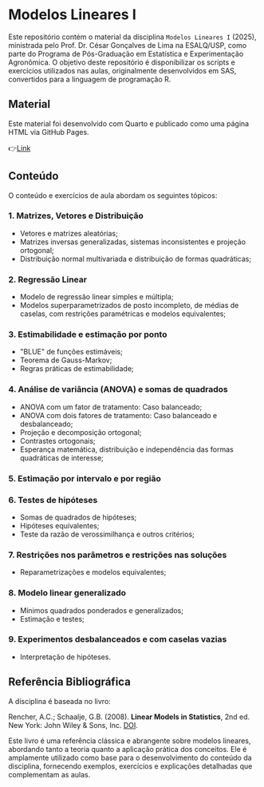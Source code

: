 # Modelos Lineares I

Este repositório contém o material da disciplina `Modelos Lineares I` (2025), ministrada pelo Prof. Dr. César Gonçalves de Lima na ESALQ/USP, como parte do Programa de Pós-Graduação em Estatística e Experimentação Agronômica. O objetivo deste repositório é disponibilizar os scripts e exercícios utilizados nas aulas, originalmente desenvolvidos em SAS, convertidos para a linguagem de programação R.

## Material
Este material foi desenvolvido com Quarto e publicado como uma página HTML via GitHub Pages.

👉[Link](https://amatiussi.github.io/Linear_Model/)

## Conteúdo 
O conteúdo e exercícios de aula abordam os seguintes tópicos:

### 1. Matrizes, Vetores e Distribuição
- Vetores e matrizes aleatórias; 
- Matrizes inversas generalizadas, sistemas inconsistentes e projeção ortogonal; 
- Distribuição normal multivariada e distribuição de formas quadráticas;

### 2. Regressão Linear
- Modelo de regressão linear simples e múltipla;
- Modelos superparametrizados de posto incompleto, de médias de caselas, com restrições paramétricas e modelos equivalentes;

### 3. Estimabilidade e estimação por ponto
- "BLUE" de funções estimáveis;
- Teorema de Gauss-Markov;
- Regras práticas de estimabilidade;

### 4. Análise de variância (ANOVA) e somas de quadrados
- ANOVA com um fator de tratamento: Caso balanceado; 
- ANOVA com dois fatores de tratamento: Caso balanceado e desbalanceado;
- Projeção e decomposição ortogonal;
- Contrastes ortogonais;
- Esperança matemática, distribuição e independência das formas quadráticas de interesse;

### 5. Estimação por intervalo e por região

### 6. Testes de hipóteses
- Somas de quadrados de hipóteses;
- Hipóteses equivalentes;
- Teste da razão de verossimilhança e outros critérios;

### 7. Restrições nos parâmetros e restrições nas soluções
- Reparametrizações e modelos equivalentes;

### 8. Modelo linear generalizado
- Mínimos quadrados ponderados e generalizados;
- Estimação e testes;

### 9. Experimentos desbalanceados e com caselas vazias
- Interpretação de hipóteses.

## Referência Bibliográfica
A disciplina é baseada no livro:

Rencher, A.C.; Schaalje, G.B. (2008). **Linear Models in Statistics**, 2nd ed. New York: John Wiley & Sons, Inc. [DOI](https://doi.org/10.1002/9780470192610).

Este livro é uma referência clássica e abrangente sobre modelos lineares, abordando tanto a teoria quanto a aplicação prática dos conceitos. Ele é amplamente utilizado como base para o desenvolvimento do conteúdo da disciplina, fornecendo exemplos, exercícios e explicações detalhadas que complementam as aulas.


